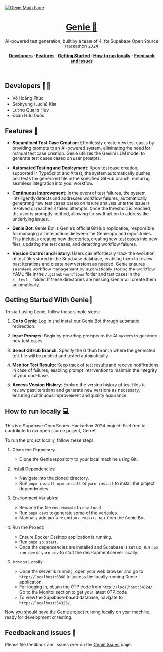 <a href="https://intelligenie.vercel.app/">
  <img alt="Genie Main Page" src="https://demo-nextjs-with-supabase.vercel.app/opengraph-image.png">
  <h1 align="center">Genie 🤖</h1>
</a>

<p align="center">
 AI-powered test generation, built by a team of 4, for Supabase Open Source Hackathon 2024
</p>

<p align="center">
<a href="#developers-"><strong>Developers</strong></a> ·
  <a href="#features-"><strong>Features</strong></a> ·  
  <a href="#getting-started-"><strong>Getting Started</strong></a> ·
   <a href="#how-to-run-locally-"><strong>How to run locally</strong></a> ·
  <a href="#feedback-and-issues-"><strong>Feedback and issues</strong></a>
</p>
<br/>

## Developers 👩‍💻

- Võ Hoàng Phúc <a href="https://github.com/vhpx" target="_blank"><img src="https://skillicons.dev/icons?i=github" width="16px" /></a>
- Seokyung (Lucia) Kim <a href="https://github.com/lluciiiia" target="_blank"><img src="https://skillicons.dev/icons?i=github" width="16px" /></a> 
- Lương Quang Huy <a href="https://github.com/WMumei" target="_blank"><img src="https://skillicons.dev/icons?i=github" width="16px" /></a>
- Đoàn Hữu Quốc <a href="https://github.com/Mudoker" target="_blank"><img src="https://skillicons.dev/icons?i=github" width="16px" /></a>

## Features  🌟

- **Streamlined Test Case Creation**: Effortlessly create new test cases by providing prompts to an AI-powered system, eliminating the need for manual test case creation. Genie utilizes the Gemini LLM model to generate test cases based on user prompts.

- **Automated Testing and Deployment**: Upon test case creation, supported in TypeScript and Vitest, the system automatically pushes and tests the generated file in the specified GitHub branch, ensuring seamless integration into your workflow.

- **Continuous Improvement**: In the event of test failures, the system intelligently detects and addresses workflow failures, automatically generating new test cases based on failure analysis until the issue is resolved or reaches 3 failed attempts. Once the threshold is reached, the user is promptly notified, allowing for swift action to address the underlying issues. 

- **Genie Bot**: Genie Bot is Genie's official GitHub application, responsible for managing all interactions between the Genie app and repositories. This includes creating new directories, creating new test cases into new files, updating the test cases, and detecting workflow failures.

- **Version Control and History**: Users can effortlessly track the evolution of test files stored in the Supabase database, enabling them to review past iterations and create new versions as needed. Genie ensures seamless workflow management by automatically storing the workflow YAML file in the `/.github/workflows` folder and test cases in the `/__test__` folder. If these directories are missing, Genie will create them automatically. 


## Getting Started With Genie🚀

To start using Genie, follow these simple steps:

1. **Go to [Genie](https://intelligenie.vercel.app/)**: Log in and install our Genie Bot through automatic redirection.

2. **Input Prompts**: Begin by providing prompts to the AI system to generate new test cases.

3. **Select GitHub Branch**: Specify the GitHub branch where the generated test file will be pushed and tested automatically.

4. **Monitor Test Results**: Keep track of test results and receive notifications in case of failures, enabling prompt intervention to maintain the integrity of your codebase.

5. **Access Version History**: Explore the version history of test files to review past iterations and generate new versions as necessary, ensuring continuous improvement and quality assurance.


## How to run locally 💻
This is a Supabase Open Source Hackathon 2024 project! Feel free to contribute to our open source project, Genie!

To run the project locally, follow these steps:

1. Clone the Repository: 
   - Clone the Genie repository to your local machine using Git.

2. Install Dependencies:
   - Navigate into the cloned directory.
   - Run `pnpm install`, `npm install` or `yarn install` to install the project dependencies.

3. Environment Variables:
   - Rename the file `env.example` to `env.local`.
   - Run `pnpm devx` to generate some of the variables.
   - Manually add `BOT_APP` and `BOT_PRIVATE_KEY` from the Genie Bot.

4. Run the Project:
   - Ensure Docker Desktop application is running.
   - Run `pnpm sb:start`.
   - Once the dependencies are installed and Supabase is set up, run `npm run dev` or `yarn dev` to start the development server locally.

5. Access Locally:
   - Once the server is running, open your web browser and go to `http://localhost:6868` to access the locally running Genie application.
   - For logging in, obtain the OTP code from `http://localhost:54324/`. Go to the Monitor section to get your latest OTP code.
   - To view the Supabase-based database, navigate to `http://localhost:54323/`.

Now you should have the Genie project running locally on your machine, ready for development or testing.

## Feedback and issues 📝

Please file feedback and issues over on the [Genie Issues](https://github.com/genie-hq/genie/issues/new/choose) page.
